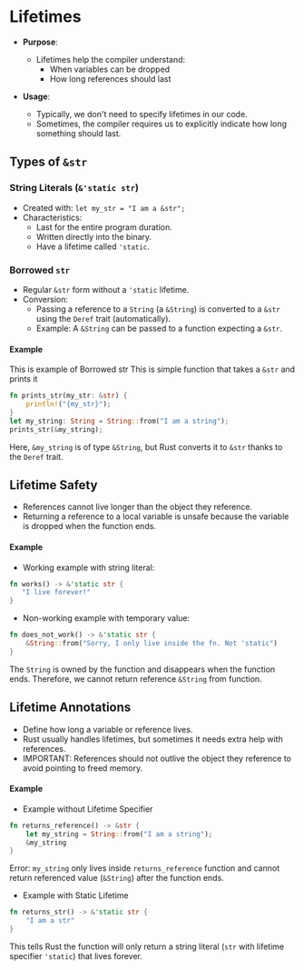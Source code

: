 # Lifetimes

- **Purpose**:
    - Lifetimes help the compiler understand:
        - When variables can be dropped
        - How long references should last

- **Usage**:
    - Typically, we don't need to specify lifetimes in our code.
    - Sometimes, the compiler requires us to explicitly indicate how long something should last.

## Types of `&str`

### String Literals (`&'static str`)

- Created with: `let my_str = "I am a &str";`
- Characteristics:
    - Last for the entire program duration.
    - Written directly into the binary.
    - Have a lifetime called `'static`.

### Borrowed `str`

- Regular `&str` form without a `'static` lifetime.
- Conversion:
    - Passing a reference to a `String` (a `&String`) is converted to a `&str` using the `Deref` trait (automatically).
    - Example: A `&String` can be passed to a function expecting a `&str`.


#### Example
This is example of Borrowed str
This is simple function that takes a `&str` and prints it
```rust
fn prints_str(my_str: &str) {
    println!("{my_str}");
}
let my_string: String = String::from("I am a string");
prints_str(&my_string);
```
Here, `&my_string` is of type `&String`, but Rust converts it to `&str` thanks to the `Deref` trait.

## Lifetime Safety
- References cannot live longer than the object they reference.
- Returning a reference to a local variable is unsafe because the variable is dropped when the function ends.

#### Example
- Working example with string literal:
```rust
fn works() -> &'static str {
   "I live forever!"
}
```
- Non-working example with temporary value:
```rust
fn does_not_work() -> &'static str {
    &String::from("Sorry, I only live inside the fn. Not 'static")
}
```
The `String` is owned by the function and disappears when the function ends. Therefore,
we cannot return reference `&String` from function.

## Lifetime Annotations
- Define how long a variable or reference lives.
- Rust usually handles lifetimes, but sometimes it needs extra help with references.
- IMPORTANT: References should not outlive the object they reference to avoid pointing to freed memory.

#### Example
- Example without Lifetime Specifier
```rust
fn returns_reference() -> &str {
    let my_string = String::from("I am a string");
    &my_string
}
```
Error: `my_string` only lives inside `returns_reference` function and cannot return referenced value (`&String`) after the function ends.

- Example with Static Lifetime
```rust
fn returns_str() -> &'static str {
    "I am a str"
}
```
This tells Rust the function will only return a string literal (`str` with lifetime specifier `'static`) that lives forever.